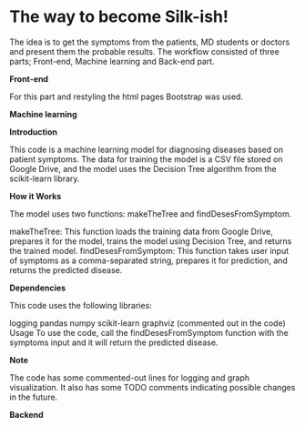 # The way to become Silk-ish!


The idea is to get the symptoms from the patients, MD students or doctors and present them the probable results. The workflow consisted of three parts; Front-end, Machine learning and Back-end part.



**Front-end**


For this part and restyling the html pages Bootstrap was used.




**Machine learning**

**Introduction**

This code is a machine learning model for diagnosing diseases based on patient symptoms. The data for training the model is a CSV file stored on Google Drive, and the model uses the Decision Tree algorithm from the scikit-learn library.

**How it Works**

The model uses two functions: makeTheTree and findDesesFromSymptom.

makeTheTree: This function loads the training data from Google Drive, prepares it for the model, trains the model using Decision Tree, and returns the trained model.
findDesesFromSymptom: This function takes user input of symptoms as a comma-separated string, prepares it for prediction, and returns the predicted disease.

**Dependencies**

This code uses the following libraries:

logging
pandas
numpy
scikit-learn
graphviz (commented out in the code)
Usage
To use the code, call the findDesesFromSymptom function with the symptoms input and it will return the predicted disease.

**Note**

The code has some commented-out lines for logging and graph visualization. It also has some TODO comments indicating possible changes in the future.


**Backend**

